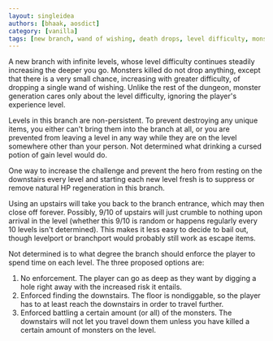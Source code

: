 ```yaml
---
layout: singleidea
authors: [bhaak, aosdict]
category: [vanilla]
tags: [new branch, wand of wishing, death drops, level difficulty, monster difficulty, hp regeneration]
---
```

A new branch with infinite levels, whose level difficulty continues steadily increasing the deeper you go. Monsters killed do not drop anything, except that there is a very small chance, increasing with greater difficulty, of dropping a single wand of wishing. Unlike the rest of the dungeon, monster generation cares only about the level difficulty, ignoring the player's experience level.

Levels in this branch are non-persistent. To prevent destroying any unique items, you either can't bring them into the branch at all, or you are prevented from leaving a level in any way while they are on the level somewhere other than your person. Not determined what drinking a cursed potion of gain level would do.

One way to increase the challenge and prevent the hero from resting on the
downstairs every level and starting each new level fresh is to suppress or
remove natural HP regeneration in this branch.

Using an upstairs will take you back to the branch entrance, which may then close off forever. Possibly, 9/10 of upstairs will just crumble to nothing upon arrival in the level (whether this 9/10 is random or happens regularly every 10 levels isn't determined). This makes it less easy to decide to bail out, though levelport or branchport would probably still work as escape items.

Not determined is to what degree the branch should enforce the player to spend time on each level. The three proposed options are:
1. No enforcement. The player can go as deep as they want by digging a hole right away with the increased risk it entails.
2. Enforced finding the downstairs. The floor is nondiggable, so the player has to at least reach the downstairs in order to travel further.
3. Enforced battling a certain amount (or all) of the monsters. The downstairs will not let you travel down them unless you have killed a certain amount of monsters on the level.
